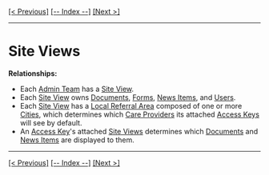 [[< Previous]](super_admins.md) [[-- Index --]](entity_class_index.md) [[Next >]](admins.md)
___
# Site Views

**Relationships:**
  * Each [Admin Team](admin_teams.md) has a [Site View](site_views.md).
  * Each [Site View](site_views.md) owns [Documents](documents.md), [Forms](forms.md), [News Items](news_items.md), and [Users](users.md).
  * Each [Site View](site_views.md) has a [Local Referral Area](local_referral_areas.md) composed of one or more [Cities](cities.md), which determines which [Care Providers](care_providers.md) its attached [Access Keys](access_keys.md) will see by default.
  * An [Access Key](access_keys.md)'s attached [Site Views](site_views.md) determines which [Documents](documents.md) and [News Items](news_items.md) are displayed to them.

___
[[< Previous]](super_admins.md) [[-- Index --]](entity_class_index.md) [[Next >]](admins.md)
